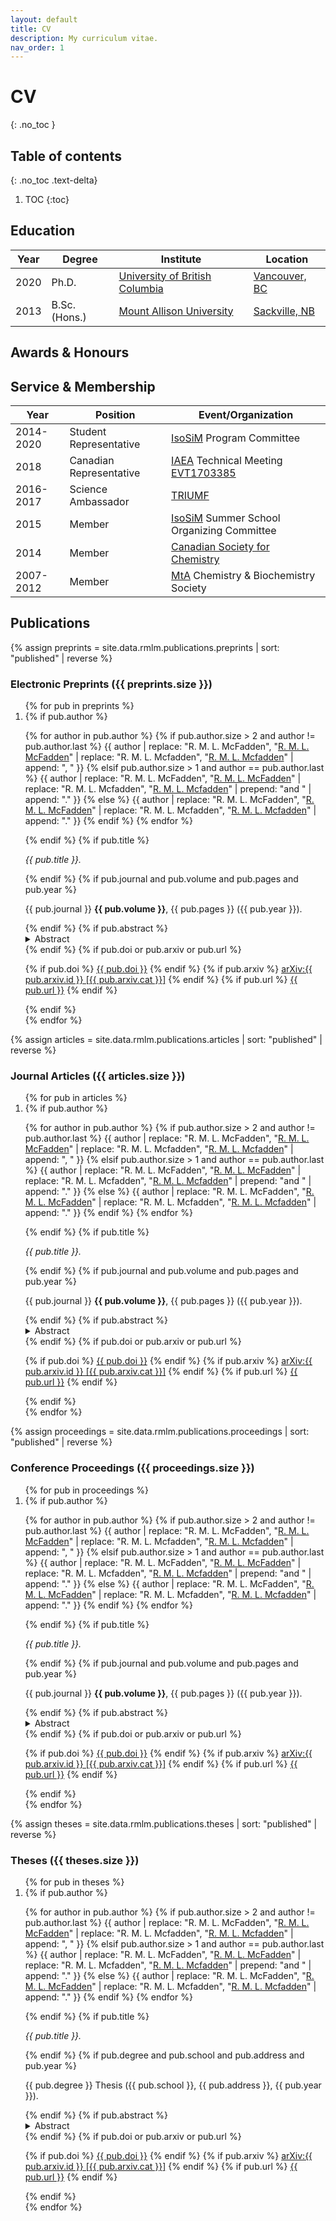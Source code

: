 ```yaml
---
layout: default
title: CV
description: My curriculum vitae.
nav_order: 1
---
```


# CV
{: .no_toc }

## Table of contents
{: .no_toc .text-delta}

1. TOC
{:toc}

## Education

<table id="experiments">
   <thead>
      <th>Year</th>
      <th>Degree</th>
      <th>Institute</th>
      <th>Location</th>
   </thead>
   <tbody>
      <tr>
         <td>2020</td>
         <td>Ph.D.</td>
         <td><a href="https://www.ubc.ca/">University of British Columbia</a></td>
         <td><a href="https://vancouver.ca/">Vancouver, BC</a></td>
      </tr>
      <tr>
         <td>2013</td>
         <td>B.Sc. (Hons.)</td>
         <td><a href="https://www.mta.ca/">Mount Allison University</a></td>
         <td><a href="https://sackville.com/">Sackville, NB</a></td>
      </tr>
   </tbody>
</table>

## Awards & Honours

## Service & Membership

<table>
   <thead>
      <th>Year</th>
      <th>Position</th>
      <th>Event/Organization</th>
   </thead>
   <tbody>
      <tr>
         <td>2014-2020</td>
         <td>Student Representative</td>
         <td><a href="http://www.isosim.ubc.ca/">IsoSiM</a> Program Committee</td>
      </tr>
      <tr>
         <td>2018</td>
         <td>Canadian Representative</td>
         <td><a href="https://www.iaea.org/">IAEA</a> Technical Meeting <a href="https://www.iaea.org/events/iaea-technical-meeting-on-novel-multidisciplinary-applications-with-unstable-ion-beams-and-complementary-techniques">EVT1703385</a></td>
      </tr>
      <tr>
         <td>2016-2017</td>
         <td>Science Ambassador</td>
         <td><a href="https://www.triumf.ca/">TRIUMF</a></td>
      </tr>
      <tr>
         <td>2015</td>
         <td>Member</td>
         <td><a href="http://www.isosim.ubc.ca/">IsoSiM</a> Summer School Organizing Committee</td>
      </tr>
      <tr>
         <td>2014</td>
         <td>Member</td>
         <td><a href="https://www.cheminst.ca/about/about-csc/">Canadian Society for Chemistry</a></td>
      </tr>
      <tr>
         <td>2007-2012</td>
         <td>Member</td>
         <td><a href="https://www.mta.ca">MtA</a> Chemistry & Biochemistry Society</td>
      </tr>
   </tbody>
</table>

## Publications

{% assign preprints = site.data.rmlm.publications.preprints | sort: "published" | reverse %}

### Electronic Preprints ({{ preprints.size }})

<ol>
{% for pub in preprints %}
   <li value="{{ forloop.length | minus: forloop.index0 }}">
   {% if pub.author %}
      <p>
      {% for author in pub.author  %}
         {% if pub.author.size > 2 and author != pub.author.last %}
            {{ author | replace: "R. M. L. McFadden", "<u>R. M. L. McFadden</u>" | replace: "R. M. L. Mcfadden", "<u>R. M. L. Mcfadden</u>" | append: ", " }}
         {% elsif pub.author.size > 1 and author == pub.author.last %}
            {{ author | replace: "R. M. L. McFadden", "<u>R. M. L. McFadden</u>" | replace: "R. M. L. Mcfadden", "<u>R. M. L. Mcfadden</u>" | prepend: "and " | append: "." }}
         {% else %}
            {{ author | replace: "R. M. L. McFadden", "<u>R. M. L. McFadden</u>" | replace: "R. M. L. Mcfadden", "<u>R. M. L. Mcfadden</u>" | append: "." }}
         {% endif %}
      {% endfor %}
      </p>
   {% endif %}
   {% if pub.title %}
      <p>
      <i>{{ pub.title }}.</i>
      </p>
   {% endif %}
   {% if pub.journal and pub.volume and pub.pages and pub.year %}
      <p>
      {{ pub.journal }} <b>{{ pub.volume }}</b>, {{ pub.pages }} ({{ pub.year }}).
      </p>
   {% endif %}
   {% if pub.abstract %}
      <details>
      <summary>Abstract</summary>
      <p>{{ pub.abstract }}</p>
      </details>
   {% endif %}
   {% if pub.doi or pub.arxiv or pub.url %}
      <p>
      {% if pub.doi %}
         <i class="ai ai-doi"></i>
         <a href="https://doi.org/{{ pub.doi }}">{{ pub.doi }}</a>
      {% endif %}
      {% if pub.arxiv %}
         <i class="ai ai-arxiv"></i>
         <a href="https://arxiv.org/abs/{{ pub.arxiv.id }}">arXiv:{{ pub.arxiv.id }} [{{ pub.arxiv.cat }}]</a>
      {% endif %}
      {% if pub.url %}
         <i class="fa fa-link"></i>
         <a href="{{ pub.url }}">{{ pub.url }}</a>
      {% endif %}
      </p>
   {% endif %}
   </li>
{% endfor %}
</ol>

{% assign articles = site.data.rmlm.publications.articles | sort: "published" | reverse %}

### Journal Articles ({{ articles.size }})

<ol>
{% for pub in articles %}
   <li value="{{ forloop.length | minus: forloop.index0 }}">
   {% if pub.author %}
      <p>
      {% for author in pub.author  %}
         {% if pub.author.size > 2 and author != pub.author.last %}
            {{ author | replace: "R. M. L. McFadden", "<u>R. M. L. McFadden</u>" | replace: "R. M. L. Mcfadden", "<u>R. M. L. Mcfadden</u>" | append: ", " }}
         {% elsif pub.author.size > 1 and author == pub.author.last %}
            {{ author | replace: "R. M. L. McFadden", "<u>R. M. L. McFadden</u>" | replace: "R. M. L. Mcfadden", "<u>R. M. L. Mcfadden</u>" | prepend: "and " | append: "." }}
         {% else %}
            {{ author | replace: "R. M. L. McFadden", "<u>R. M. L. McFadden</u>" | replace: "R. M. L. Mcfadden", "<u>R. M. L. Mcfadden</u>" | append: "." }}
         {% endif %}
      {% endfor %}
      </p>
   {% endif %}
   {% if pub.title %}
      <p>
      <i>{{ pub.title }}.</i>
      </p>
   {% endif %}
   {% if pub.journal and pub.volume and pub.pages and pub.year %}
      <p>
      {{ pub.journal }} <b>{{ pub.volume }}</b>, {{ pub.pages }} ({{ pub.year }}).
      </p>
   {% endif %}
   {% if pub.abstract %}
      <details>
      <summary>Abstract</summary>
      <p>{{ pub.abstract }}</p>
      </details>
   {% endif %}
   {% if pub.doi or pub.arxiv or pub.url %}
      <p>
      {% if pub.doi %}
         <i class="ai ai-doi"></i>
         <a href="https://doi.org/{{ pub.doi }}">{{ pub.doi }}</a>
      {% endif %}
      {% if pub.arxiv %}
         <i class="ai ai-arxiv"></i>
         <a href="https://arxiv.org/abs/{{ pub.arxiv.id }}">arXiv:{{ pub.arxiv.id }} [{{ pub.arxiv.cat }}]</a>
      {% endif %}
      {% if pub.url %}
         <i class="fa fa-link"></i>
         <a href="{{ pub.url }}">{{ pub.url }}</a>
      {% endif %}
      </p>
   {% endif %}
   </li>
{% endfor %}
</ol>

{% assign proceedings = site.data.rmlm.publications.proceedings | sort: "published" | reverse %}

### Conference Proceedings ({{ proceedings.size }})

<ol>
{% for pub in proceedings %}
   <li value="{{ forloop.length | minus: forloop.index0 }}">
   {% if pub.author %}
      <p>
      {% for author in pub.author  %}
         {% if pub.author.size > 2 and author != pub.author.last %}
            {{ author | replace: "R. M. L. McFadden", "<u>R. M. L. McFadden</u>" | replace: "R. M. L. Mcfadden", "<u>R. M. L. Mcfadden</u>" | append: ", " }}
         {% elsif pub.author.size > 1 and author == pub.author.last %}
            {{ author | replace: "R. M. L. McFadden", "<u>R. M. L. McFadden</u>" | replace: "R. M. L. Mcfadden", "<u>R. M. L. Mcfadden</u>" | prepend: "and " | append: "." }}
         {% else %}
            {{ author | replace: "R. M. L. McFadden", "<u>R. M. L. McFadden</u>" | replace: "R. M. L. Mcfadden", "<u>R. M. L. Mcfadden</u>" | append: "." }}
         {% endif %}
      {% endfor %}
      </p>
   {% endif %}
   {% if pub.title %}
      <p>
      <i>{{ pub.title }}.</i>
      </p>
   {% endif %}
   {% if pub.journal and pub.volume and pub.pages and pub.year %}
      <p>
      {{ pub.journal }} <b>{{ pub.volume }}</b>, {{ pub.pages }} ({{ pub.year }}).
      </p>
   {% endif %}
   {% if pub.abstract %}
      <details>
      <summary>Abstract</summary>
      <p>{{ pub.abstract }}</p>
      </details>
   {% endif %}
   {% if pub.doi or pub.arxiv or pub.url %}
      <p>
      {% if pub.doi %}
         <i class="ai ai-doi"></i>
         <a href="https://doi.org/{{ pub.doi }}">{{ pub.doi }}</a>
      {% endif %}
      {% if pub.arxiv %}
         <i class="ai ai-arxiv"></i>
         <a href="https://arxiv.org/abs/{{ pub.arxiv.id }}">arXiv:{{ pub.arxiv.id }} [{{ pub.arxiv.cat }}]</a>
      {% endif %}
      {% if pub.url %}
         <i class="fa fa-link"></i>
         <a href="{{ pub.url }}">{{ pub.url }}</a>
      {% endif %}
      </p>
   {% endif %}
   </li>
{% endfor %}
</ol>

{% assign theses = site.data.rmlm.publications.theses | sort: "published" | reverse %}

### Theses ({{ theses.size }})

<ol>
{% for pub in theses %}
   <li value="{{ forloop.length | minus: forloop.index0 }}">
   {% if pub.author %}
      <p>
      {% for author in pub.author  %}
         {% if pub.author.size > 2 and author != pub.author.last %}
            {{ author | replace: "R. M. L. McFadden", "<u>R. M. L. McFadden</u>" | replace: "R. M. L. Mcfadden", "<u>R. M. L. Mcfadden</u>" | append: ", " }}
         {% elsif pub.author.size > 1 and author == pub.author.last %}
            {{ author | replace: "R. M. L. McFadden", "<u>R. M. L. McFadden</u>" | replace: "R. M. L. Mcfadden", "<u>R. M. L. Mcfadden</u>" | prepend: "and " | append: "." }}
         {% else %}
            {{ author | replace: "R. M. L. McFadden", "<u>R. M. L. McFadden</u>" | replace: "R. M. L. Mcfadden", "<u>R. M. L. Mcfadden</u>" | append: "." }}
         {% endif %}
      {% endfor %}
      </p>
   {% endif %}
   {% if pub.title %}
      <p>
      <i>{{ pub.title }}.</i>
      </p>
   {% endif %}
   {% if pub.degree and pub.school and pub.address and pub.year %}
      <p>
      {{ pub.degree }} Thesis ({{ pub.school }}, {{ pub.address }}, {{ pub.year }}).
      </p>
   {% endif %}
   {% if pub.abstract %}
      <details>
      <summary>Abstract</summary>
      <p>{{ pub.abstract }}</p>
      </details>
   {% endif %}
   {% if pub.doi or pub.arxiv or pub.url %}
      <p>
      {% if pub.doi %}
         <i class="ai ai-doi"></i>
         <a href="https://doi.org/{{ pub.doi }}">{{ pub.doi }}</a>
      {% endif %}
      {% if pub.arxiv %}
         <i class="ai ai-arxiv"></i>
         <a href="https://arxiv.org/abs/{{ pub.arxiv.id }}">arXiv:{{ pub.arxiv.id }} [{{ pub.arxiv.cat }}]</a>
      {% endif %}
      {% if pub.url %}
         <i class="fa fa-link"></i>
         <a href="{{ pub.url }}">{{ pub.url }}</a>
      {% endif %}
      </p>
   {% endif %}
   </li>
{% endfor %}
</ol>

